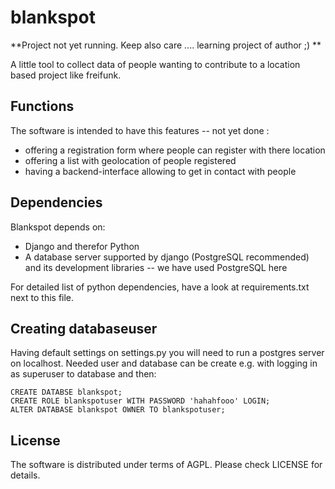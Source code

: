 blankspot
=========

**Project not yet running. Keep also care .... learning project of author ;) **

A little tool to collect data of people wanting to contribute to a
location based project like freifunk.

Functions
---------

The software is intended to have this features -- not yet done :

- offering a registration form where people can register with there
  location
- offering a list with geolocation of people registered
- having a backend-interface allowing to get in contact with people

Dependencies
------------

Blankspot depends on:

- Django and therefor Python
- A database server supported by django (PostgreSQL recommended) and
  its development libraries -- we have used PostgreSQL here

For detailed list of python dependencies, have a look at
requirements.txt next to this file.


Creating databaseuser
---------------------

Having default settings on settings.py you will need to run a postgres
server on localhost. Needed user and database can be create e.g. with
logging in as superuser to database and then:

	CREATE DATABSE blankspot;
	CREATE ROLE blankspotuser WITH PASSWORD 'hahahfooo' LOGIN;
	ALTER DATABASE blankspot OWNER TO blankspotuser;

License
-------

The software is distributed under terms of AGPL. Please check LICENSE
for details.
